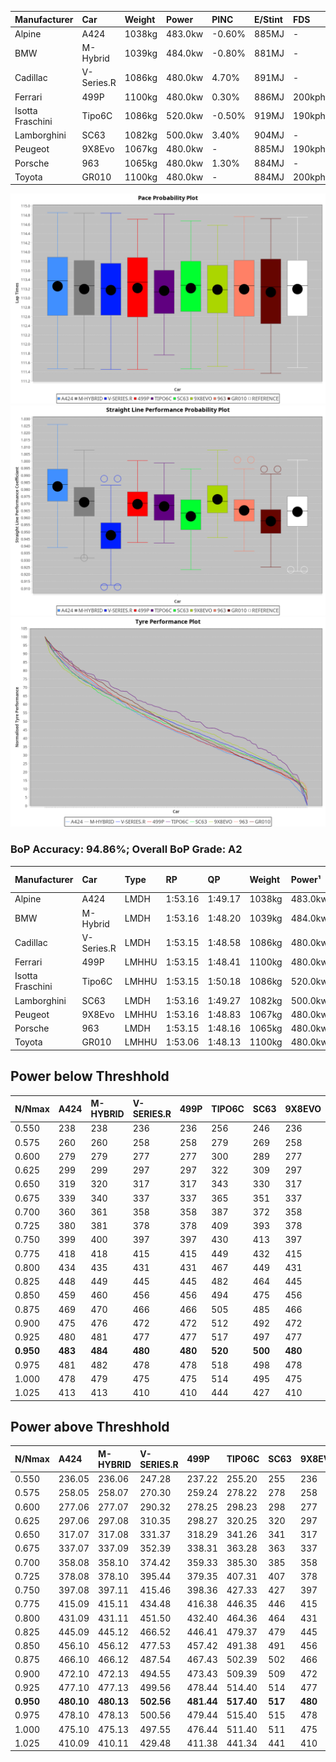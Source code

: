 | Manufacturer     | Car        | Weight | Power   | PINC    | E/Stint | FDS     |
|:-|:-|:-|:-|:-|:-|:-|
| Alpine           | A424       | 1038kg | 483.0kw | -0.60%  | 885MJ   |    -    |
| BMW              | M-Hybrid   | 1039kg | 484.0kw | -0.80%  | 881MJ   |    -    |
| Cadillac         | V-Series.R | 1086kg | 480.0kw | 4.70%   | 891MJ   |    -    |
| Ferrari          | 499P       | 1100kg | 480.0kw | 0.30%   | 886MJ   | 200kph  |
| Isotta Fraschini | Tipo6C     | 1086kg | 520.0kw | -0.50%  | 919MJ   | 190kph  |
| Lamborghini      | SC63       | 1082kg | 500.0kw | 3.40%   | 904MJ   |    -    |
| Peugeot          | 9X8Evo     | 1067kg | 480.0kw |    -    | 885MJ   | 190kph  |
| Porsche          | 963        | 1065kg | 480.0kw | 1.30%   | 884MJ   |    -    |
| Toyota           | GR010      | 1100kg | 480.0kw |    -    | 884MJ   | 200kph  |

![PACECHART](./IMG/AUTO.png)
![STRAIGHTLINEPERFORMANCECHART](./IMG/AUTO_sp.png)
![TYREPERFORMANCECHART](./IMG/AUTO_tw.png)

### BoP Accuracy: 94.86%; Overall BoP Grade: A2
| Manufacturer     | Car        | Type  | RP      | QP      | Weight | Power¹  | Threshhold | PINC    | Power²   | E/Stint | AVG Vmax  | FDS     | RDLC | L/Stint | BOP-Grade | Model Accuracy | Model Points | Match%  | SimDiff |
|:-|:-|:-|:-|:-|:-|:-|:-|:-|:-|:-|:-|:-|:-|:-|:-|:-|:-|:-|:-|
| Alpine           | A424       | LMDH  | 1:53.16 | 1:49.17 | 1038kg | 483.0kw | 250.0kph   | -0.60%  | 480.10kw |  885MJ  | 287.29kph |    -    | 1.01 | 34      | ~A1       | 99.49%         | 1360         | 100.00% | -0.26   |
| BMW              | M-Hybrid   | LMDH  | 1:53.16 | 1:48.20 | 1039kg | 484.0kw | 250.0kph   | -0.80%  | 480.10kw |  881MJ  | 286.03kph |    -    | 1.01 | 34      | ~A1       | 98.62%         | 2363         | 100.00% | +0.11   |
| Cadillac         | V-Series.R | LMDH  | 1:53.15 | 1:48.58 | 1086kg | 480.0kw | 250.0kph   | 4.70%   | 502.60kw |  891MJ  | 280.73kph |    -    | 0.98 | 34      | +A2       | 98.50%         | 4201         | 94.72%  | +0.99   |
| Ferrari          | 499P       | LMHHU | 1:53.15 | 1:48.41 | 1100kg | 480.0kw | 250.0kph   | 0.30%   | 481.40kw |  886MJ  | 282.09kph | 200kph  | 0.99 | 34      | ~A1       | 100.00%        | 4441         | 99.02%  | +1.06   |
| Isotta Fraschini | Tipo6C     | LMHHU | 1:53.15 | 1:50.18 | 1086kg | 520.0kw | 250.0kph   | -0.50%  | 517.40kw |  919MJ  | 285.59kph | 190kph  | 1.01 | 34      | +C1       | 98.48%         | 130          | 79.45%  | #       |
| Lamborghini      | SC63       | LMDH  | 1:53.16 | 1:49.27 | 1082kg | 500.0kw | 250.0kph   | 3.40%   | 517.00kw |  904MJ  | 284.21kph |    -    | 1.01 | 34      | ~A1       | 100.00%        | 784          | 98.46%  | #       |
| Peugeot          | 9X8Evo     | LMHHU | 1:53.16 | 1:48.83 | 1067kg | 480.0kw | 250.0kph   |    -    | 480.00kw |  885MJ  | 284.65kph | 190kph  | 0.98 | 34      | +B2       | 100.00%        | 808          | 84.77%  | +0.95   |
| Porsche          | 963        | LMDH  | 1:53.15 | 1:48.16 | 1065kg | 480.0kw | 250.0kph   | 1.30%   | 486.20kw |  884MJ  | 283.31kph |    -    | 0.99 | 34      | ~A1       | 99.87%         | 12613        | 100.00% | +0.43   |
| Toyota           | GR010      | LMHHU | 1:53.06 | 1:48.13 | 1100kg | 480.0kw | 250.0kph   |    -    | 480.00kw |  884MJ  | 279.53kph | 200kph  | 1.00 | 34      | ~A1       | 99.73%         | 2956         | 97.33%  | +1.08   |

## Power below Threshhold
| N/Nmax    | A424    | M-HYBRID | V-SERIES.R | 499P    | TIPO6C  | SC63    | 9X8EVO  | 963     | GR010   |
|:-|:-|:-|:-|:-|:-|:-|:-|:-|:-|
|  0.550    |  238    |  238     |  236       |  236    |  256    |  246    |  236    |  236    |  236    |
|  0.575    |  260    |  260     |  258       |  258    |  279    |  269    |  258    |  258    |  258    |
|  0.600    |  279    |  279     |  277       |  277    |  300    |  289    |  277    |  277    |  277    |
|  0.625    |  299    |  299     |  297       |  297    |  322    |  309    |  297    |  297    |  297    |
|  0.650    |  319    |  320     |  317       |  317    |  343    |  330    |  317    |  317    |  317    |
|  0.675    |  339    |  340     |  337       |  337    |  365    |  351    |  337    |  337    |  337    |
|  0.700    |  360    |  361     |  358       |  358    |  387    |  372    |  358    |  358    |  358    |
|  0.725    |  380    |  381     |  378       |  378    |  409    |  393    |  378    |  378    |  378    |
|  0.750    |  399    |  400     |  397       |  397    |  430    |  413    |  397    |  397    |  397    |
|  0.775    |  418    |  418     |  415       |  415    |  449    |  432    |  415    |  415    |  415    |
|  0.800    |  434    |  435     |  431       |  431    |  467    |  449    |  431    |  431    |  431    |
|  0.825    |  448    |  449     |  445       |  445    |  482    |  464    |  445    |  445    |  445    |
|  0.850    |  459    |  460     |  456       |  456    |  494    |  475    |  456    |  456    |  456    |
|  0.875    |  469    |  470     |  466       |  466    |  505    |  485    |  466    |  466    |  466    |
|  0.900    |  475    |  476     |  472       |  472    |  512    |  492    |  472    |  472    |  472    |
|  0.925    |  480    |  481     |  477       |  477    |  517    |  497    |  477    |  477    |  477    |
| **0.950** | **483** | **484**  | **480**    | **480** | **520** | **500** | **480** | **480** | **480** |
|  0.975    |  481    |  482     |  478       |  478    |  518    |  498    |  478    |  478    |  478    |
|  1.000    |  478    |  479     |  475       |  475    |  514    |  495    |  475    |  475    |  475    |
|  1.025    |  413    |  413     |  410       |  410    |  444    |  427    |  410    |  410    |  410    |

## Power above Threshhold
| N/Nmax    | A424       | M-HYBRID   | V-SERIES.R | 499P       | TIPO6C     | SC63    | 9X8EVO  | 963        | GR010   |
|:-|:-|:-|:-|:-|:-|:-|:-|:-|:-|
|  0.550    |  236.05    |  236.06    |  247.28    |  237.22    |  255.20    |  255    |  236    |  239.12    |  236    |
|  0.575    |  258.05    |  258.07    |  270.30    |  259.24    |  278.22    |  278    |  258    |  261.13    |  258    |
|  0.600    |  277.06    |  277.07    |  290.32    |  278.25    |  298.23    |  298    |  277    |  281.14    |  277    |
|  0.625    |  297.06    |  297.08    |  310.35    |  298.27    |  320.25    |  320    |  297    |  301.15    |  297    |
|  0.650    |  317.07    |  317.08    |  331.37    |  318.29    |  341.26    |  341    |  317    |  321.16    |  317    |
|  0.675    |  337.07    |  337.09    |  352.39    |  338.31    |  363.28    |  363    |  337    |  341.17    |  337    |
|  0.700    |  358.08    |  358.10    |  374.42    |  359.33    |  385.30    |  385    |  358    |  362.18    |  358    |
|  0.725    |  378.08    |  378.10    |  395.44    |  379.35    |  407.31    |  407    |  378    |  383.19    |  378    |
|  0.750    |  397.08    |  397.11    |  415.46    |  398.36    |  427.33    |  427    |  397    |  402.20    |  397    |
|  0.775    |  415.09    |  415.11    |  434.48    |  416.38    |  446.35    |  446    |  415    |  420.21    |  415    |
|  0.800    |  431.09    |  431.11    |  451.50    |  432.40    |  464.36    |  464    |  431    |  436.22    |  431    |
|  0.825    |  445.09    |  445.12    |  466.52    |  446.41    |  479.37    |  479    |  445    |  451.22    |  445    |
|  0.850    |  456.10    |  456.12    |  477.53    |  457.42    |  491.38    |  491    |  456    |  462.23    |  456    |
|  0.875    |  466.10    |  466.12    |  487.54    |  467.43    |  502.39    |  502    |  466    |  472.23    |  466    |
|  0.900    |  472.10    |  472.13    |  494.55    |  473.43    |  509.39    |  509    |  472    |  478.24    |  472    |
|  0.925    |  477.10    |  477.13    |  499.56    |  478.44    |  514.40    |  514    |  477    |  483.24    |  477    |
| **0.950** | **480.10** | **480.13** | **502.56** | **481.44** | **517.40** | **517** | **480** | **486.24** | **480** |
|  0.975    |  478.10    |  478.13    |  500.56    |  479.44    |  515.40    |  515    |  478    |  484.24    |  478    |
|  1.000    |  475.10    |  475.13    |  497.55    |  476.44    |  511.40    |  511    |  475    |  481.24    |  475    |
|  1.025    |  410.09    |  410.11    |  429.48    |  411.38    |  441.34    |  441    |  410    |  415.20    |  410    |
